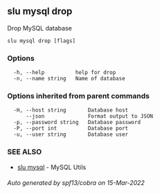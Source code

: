 ## slu mysql drop

Drop MySQL database

```
slu mysql drop [flags]
```

### Options

```
  -h, --help          help for drop
  -n, --name string   Name of database
```

### Options inherited from parent commands

```
  -H, --host string       Database host
      --json              Format output to JSON
  -p, --password string   Database password
  -P, --port int          Database port
  -u, --user string       Database user
```

### SEE ALSO

* [slu mysql](slu_mysql.md)	 - MySQL Utils

###### Auto generated by spf13/cobra on 15-Mar-2022
